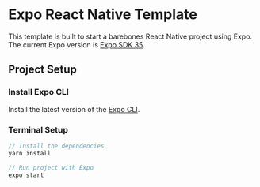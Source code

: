 # Expo React Native Template

This template is built to start a barebones React Native project using Expo.
The current Expo version is [Expo SDK 35](https://blog.expo.io/expo-sdk-35-is-now-available-beee0dfafbf4).

## Project Setup
### Install Expo CLI
Install the latest version of the [Expo CLI](https://docs.expo.io/versions/latest/get-started/installation/).
### Terminal Setup
```javascript
// Install the dependencies
yarn install

// Run project with Expo
expo start
```
